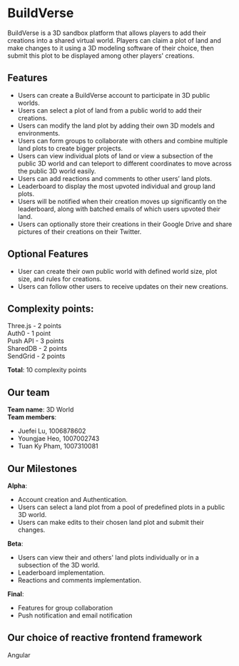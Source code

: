 # BuildVerse # 
BuildVerse is a 3D sandbox platform that allows players to add their creations into a shared virtual world. Players can claim a plot of land and make changes to it using a 3D modeling software of their choice, then submit this plot to be displayed among other players' creations.

## Features
- Users can create a BuildVerse account to participate in 3D public worlds.
- Users can select a plot of land from a public world to add their creations.
- Users can modify the land plot by adding their own 3D models and environments.
- Users can form groups to collaborate with others and combine multiple land plots to create bigger projects.
- Users can view individual plots of land or view a subsection of the public 3D world and can teleport to different coordinates to move across the public 3D world easily.
- Users can add reactions and comments to other users’ land plots.
- Leaderboard to display the most upvoted individual and group land plots.
- Users will be notified when their creation moves up significantly on the leaderboard, along with 
batched emails of which users upvoted their land.
- Users can optionally store their creations in their Google Drive and share pictures of their creations on their Twitter.

## Optional Features
- User can create their own public world with defined world size, plot size, and rules for creations.
- Users can follow other users to receive updates on their new creations.

## Complexity points:
Three.js - 2 points \
Auth0 - 1 point \
Push API - 3 points \
SharedDB - 2 points \
SendGrid - 2 points

**Total**: 10 complexity points

## Our team
**Team name**: 3D World \
**Team members**:
- Juefei Lu, 1006878602
- Youngjae Heo, 1007002743
- Tuan Ky Pham, 1007310081

## Our Milestones

**Alpha**:
- Account creation and Authentication.
- Users can select a land plot from a pool of predefined plots in a public 3D world.
- Users can make edits to their chosen land plot and submit their changes.

**Beta**:
- Users can view their and others' land plots individually or in a subsection of the 3D world.
- Leaderboard implementation.
- Reactions and comments implementation.

**Final**:
- Features for group collaboration
- Push notification and email notification

## Our choice of reactive frontend framework
Angular
